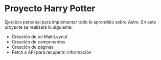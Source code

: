 # Proyecto Harry Potter

Ejercicio personal para implementar todo lo aprendido sobre Astro. En este proyecte se realizará lo siguiente:

- Creación de un MainLayout
- Creación de componentes
- Creación de páginas
- Fetch a API para recuperar información
